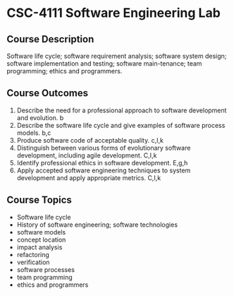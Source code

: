 # CSC-4111 Software Engineering Lab

## Course Description
Software life cycle; software requirement analysis; software system
design; software implementation and testing; software main-tenance; team programming;
ethics and programmers.

## Course Outcomes
1. Describe the need for a professional approach to software development and
evolution. b
2. Describe the software life cycle and give examples of software process models. b,c
3. Produce software code of acceptable quality. c,I,k
4. Distinguish between various forms of evolutionary software development,
including agile development. C,I,k
5. Identify professional ethics in software development. E,g,h
6. Apply accepted software engineering techniques to system development and apply
appropriate metrics. C,I,k

## Course Topics
* Software life cycle
* History of software engineering; software technologies
* software models 
* concept location
* impact analysis
* refactoring
* verification
* software processes
* team programming 
* ethics and programmers
